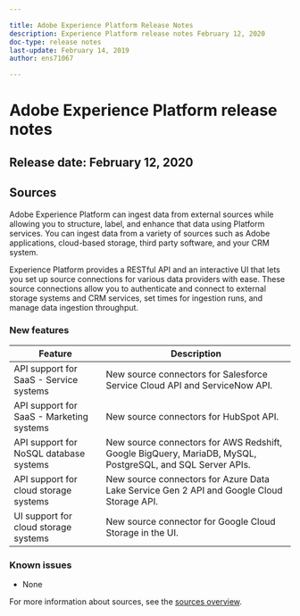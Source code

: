 ```yaml
---

title: Adobe Experience Platform Release Notes
description: Experience Platform release notes February 12, 2020
doc-type: release notes
last-update: February 14, 2019
author: ens71067

---
```


# Adobe Experience Platform release notes 

## Release date: February 12, 2020

## Sources

Adobe Experience Platform can ingest data from external sources while allowing you to structure, label, and enhance that data using Platform services. You can ingest data from a variety of sources such as Adobe applications, cloud-based storage, third party software, and your CRM system.

Experience Platform provides a RESTful API and an interactive UI that lets you set up source connections for various data providers with ease. These source connections allow you to authenticate and connect to external storage systems and CRM services, set times for ingestion runs, and manage data ingestion throughput.

### New features

| Feature | Description |
| ------- | ----------- |
| API support for SaaS - Service systems| New source connectors for Salesforce Service Cloud API and ServiceNow API. |
| API support for SaaS - Marketing systems| New source connectors for HubSpot API. |
| API support for NoSQL database systems | New source connectors for AWS Redshift, Google BigQuery, MariaDB, MySQL, PostgreSQL, and SQL Server APIs. |
| API support for cloud storage systems | New source connectors for Azure Data Lake Service Gen 2 API and Google Cloud Storage API.|
| UI support for cloud storage systems | New source connector for Google Cloud Storage in the UI.|

### Known issues

* None

For more information about sources, see the [sources overview](../../source-connectors/home.md).